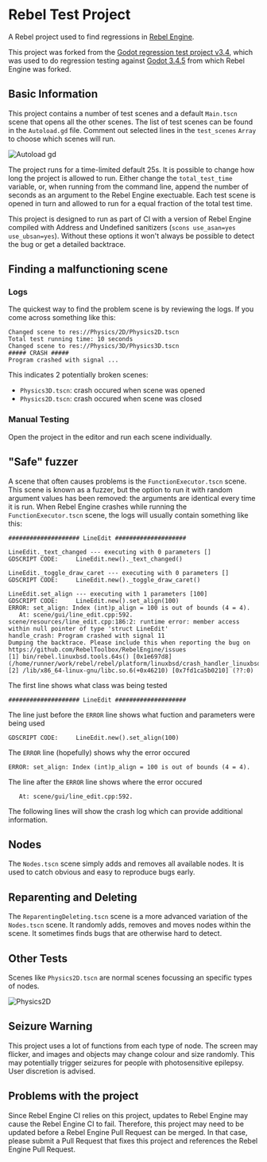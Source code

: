 # Rebel Test Project
A Rebel project used to find regressions in [Rebel Engine](https://github.com/RebelToolbox/RebelEngine).

This project was forked from the [Godot regression test project v3.4](https://github.com/godotengine/regression-test-project/tree/3.4), which was used to do regression testing against [Godot 3.4.5](https://github.com/godotengine/godot/tree/3.4.5-stable) from which Rebel Engine was forked.

## Basic Information
This project contains a number of test scenes and a default `Main.tscn` scene that opens all the other scenes. The list of test scenes can be found in the `Autoload.gd` file. Comment out selected lines in the `test_scenes` `Array` to choose which scenes will run.

![Autoload gd](https://github.com/RebelToolbox/RebelTestProject/assets/9253928/30ad7475-cacf-4388-975a-a53e8133a75b)

The project runs for a time-limited default 25s. It is possible to change how long the project is allowed to run. Either change the `total_test_time` variable, or, when running from the command line, append the number of seconds as an argument to the Rebel Engine exectuable. Each test scene is opened in turn and allowed to run for a equal fraction of the total test time.

This project is designed to run as part of CI with a version of Rebel Engine compiled with Address and Undefined sanitizers (`scons use_asan=yes use_ubsan=yes`). Without these options it won't always be possible to detect the bug or get a detailed backtrace.

## Finding a malfunctioning scene

### Logs
The quickest way to find the problem scene is by reviewing the logs. If you come across something like this:
```
Changed scene to res://Physics/2D/Physics2D.tscn
Total test running time: 10 seconds
Changed scene to res://Physics/3D/Physics3D.tscn
##### CRASH #####
Program crashed with signal ...
```
This indicates 2 potentially broken scenes:
- `Physics3D.tscn`: crash occured when scene was opened
- `Physics2D.tscn`: crash occured when scene was closed

### Manual Testing
Open the project in the editor and run each scene individually.

## "Safe" fuzzer
A scene that often causes problems is the `FunctionExecutor.tscn` scene. This scene is known as a fuzzer, but the option to run it with random argument values has been removed: the arguments are identical every time it is run. When Rebel Engine crashes while running the `FunctionExecutor.tscn` scene, the logs will usually contain something like this:
```
#################### LineEdit ####################

LineEdit._text_changed --- executing with 0 parameters []
GDSCRIPT CODE:     LineEdit.new()._text_changed()

LineEdit._toggle_draw_caret --- executing with 0 parameters []
GDSCRIPT CODE:     LineEdit.new()._toggle_draw_caret()

LineEdit.set_align --- executing with 1 parameters [100]
GDSCRIPT CODE:     LineEdit.new().set_align(100)
ERROR: set_align: Index (int)p_align = 100 is out of bounds (4 = 4).
   At: scene/gui/line_edit.cpp:592.
scene/resources/line_edit.cpp:186:2: runtime error: member access within null pointer of type 'struct LineEdit'
handle_crash: Program crashed with signal 11
Dumping the backtrace. Please include this when reporting the bug on https://github.com/RebelToolbox/RebelEngine/issues
[1] bin/rebel.linuxbsd.tools.64s() [0x1e697d8] (/home/runner/work/rebel/rebel/platform/linuxbsd/crash_handler_linuxbsd.cpp:54)
[2] /lib/x86_64-linux-gnu/libc.so.6(+0x46210) [0x7fd1ca5b0210] (??:0)
```
The first line shows what class was being tested
```
#################### LineEdit ####################
```
The line just before the `ERROR` line shows what fuction and parameters were being used
```
GDSCRIPT CODE:     LineEdit.new().set_align(100)
```
The `ERROR` line (hopefully) shows why the error occured
```
ERROR: set_align: Index (int)p_align = 100 is out of bounds (4 = 4).
```
The line after the `ERROR` line shows where the error occured
```
   At: scene/gui/line_edit.cpp:592.
```
The following lines will show the crash log which can provide additional information.

## Nodes
The `Nodes.tscn` scene simply adds and removes all available nodes.
It is used to catch obvious and easy to reproduce bugs early.

## Reparenting and Deleting
The `ReparentingDeleting.tscn` scene is a more advanced variation of the `Nodes.tscn` scene. It randomly adds, removes and moves nodes within the scene. It sometimes finds bugs that are otherwise hard to detect.

## Other Tests
Scenes like `Physics2D.tscn` are normal scenes focussing an specific types of nodes.

![Physics2D](https://github.com/RebelToolbox/RebelTestProject/assets/9253928/df8c0d2a-fec4-4355-aeab-05a07d31e4ed)

## Seizure Warning
This project uses a lot of functions from each type of node. The screen may flicker, and images and objects may change colour and size randomly. This may potentially trigger seizures for people with photosensitive epilepsy. User discretion is advised.

## Problems with the project
Since Rebel Engine CI relies on this project, updates to Rebel Engine may cause the Rebel Engine CI to fail. Therefore, this project may need to be updated before a Rebel Engine Pull Request can be merged. In that case, please submit a Pull Request that fixes this project and references the Rebel Engine Pull Request.
